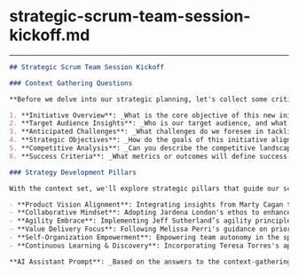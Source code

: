 # strategic-scrum-team-session-kickoff.md
<!-- 
## Description:
This prompt template serves as a kickoff prompt for strategic planning sessions aimed at scrum teams facing new initiatives or addressing underserved needs. Drawing on the insights of notable figures in product development and agile methodologies, it's designed to scaffold a comprehensive strategy that incorporates the six scrum team strategic pillars.

## Usage Note:
This template is best utilized in sessions with a clear understanding of the target audience, market conditions, and strategic objectives. It's tailored for a product trio, including a Product Owner, UX Lead, and Engineering Lead, to collaboratively outline a strategy that enhances decision-making and aligns with organizational goals.

## Instructions:
1. Begin the session by gathering essential context using the directed questions below.
2. Use the insights gathered to navigate through the strategic pillars, tailoring the scrum team strategy to the initiative's unique challenges and opportunities.

## Attribution:
Concept inspired by industry thought leaders and adapted for strategic scrum team sessions by Dean Peters, March 14, 2024.

## Licensing:
This document is licensed under the MIT License, allowing free use, modification, and distribution, provided that proper credit is given to the original and current creators.

Date: March 14, 2024
-->
---
```Markdown
## Strategic Scrum Team Session Kickoff

### Context Gathering Questions

**Before we delve into our strategic planning, let's collect some critical information to guide our session.**

1. **Initiative Overview**: _What is the core objective of this new initiative or the specific underserved need we're aiming to address?_
2. **Target Audience Insights**: _Who is our target audience, and what are their defining characteristics and needs?_
3. **Anticipated Challenges**: _What challenges do we foresee in tackling this need?_
4. **Strategic Objectives**: _How do the goals of this initiative align with our broader product vision and strategic objectives?_
5. **Competitive Analysis**: _Can you describe the competitive landscape surrounding this need or problem area?_
6. **Success Criteria**: _What metrics or outcomes will define success for this initiative?_

### Strategy Development Pillars

With the context set, we'll explore strategic pillars that guide our scrum team strategy:

- **Product Vision Alignment**: Integrating insights from Marty Cagan to forge a unified vision.
- **Collaborative Mindset**: Adopting Jardena London's ethos to enhance teamwork.
- **Agility Embrace**: Implementing Jeff Sutherland’s agility principles.
- **Value Delivery Focus**: Following Melissa Perri's guidance on prioritizing customer value.
- **Self-Organization Empowerment**: Empowering team autonomy in the spirit of Alistair Cockburn’s Heart of Agile.
- **Continuous Learning & Discovery**: Incorporating Teresa Torres's approach for embedded learning and discovery.

**AI Assistant Prompt**: _Based on the answers to the context-gathering questions, assist us in developing a tailored strategy that encompasses these pillars, addresses our initiative's unique aspects, and sets the foundation for a successful scrum team strategy._
